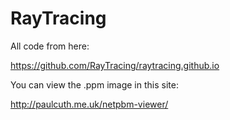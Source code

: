 # RayTracing
All code from here:

https://github.com/RayTracing/raytracing.github.io


You can view the .ppm image in this site:

http://paulcuth.me.uk/netpbm-viewer/